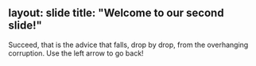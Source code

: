 layout: slide
title: "Welcome to our second slide!"
---
Succeed, that is the advice that falls, drop by drop, from the overhanging corruption.
Use the left arrow to go back!
